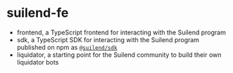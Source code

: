 # suilend-fe

- frontend, a TypeScript frontend for interacting with the Suilend program
- sdk, a TypeScript SDK for interacting with the Suilend program published on npm as [`@suilend/sdk`](https://www.npmjs.com/package/@suilend/sdk)
- liquidator, a starting point for the Suilend community to build their own liquidator bots
